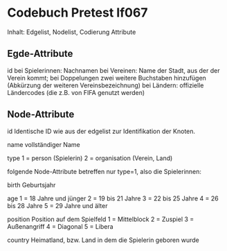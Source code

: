 # Codebuch Pretest lf067 #

Inhalt: Edgelist, Nodelist, Codierung Attribute

    
## Egde-Attribute
id
bei Spielerinnen: Nachnamen
bei Vereinen: Name der Stadt, aus der der Verein kommt; bei Doppelungen zwei weitere Buchstaben hinzufügen (Abkürzung der weiteren Vereinsbezeichnung)
bei Ländern: offizielle Ländercodes (die z.B. von FIFA genutzt werden)

## Node-Attribute

id
Identische ID wie aus der edgelist zur Identifikation der Knoten.

name vollständiger Name

type
1 = person (Spielerin)
2 = organisation (Verein, Land)

folgende Node-Attribute betreffen nur type=1, also die Spielerinnen:

birth
Geburtsjahr

age
1 = 18 Jahre und jünger
2 = 19 bis 21 Jahre
3 = 22 bis 25 Jahre
4 = 26 bis 28 Jahre
5 = 29 Jahre und älter

position
Position auf dem Spielfeld
1 = Mittelblock
2 = Zuspiel
3 = Außenangriff
4 = Diagonal
5 = Libera

country
Heimatland, bzw. Land in dem die Spielerin geboren wurde
